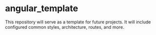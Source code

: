 # angular_template
This repository will serve as a template for future projects. It will include configured common styles, architecture, routes, and more.
